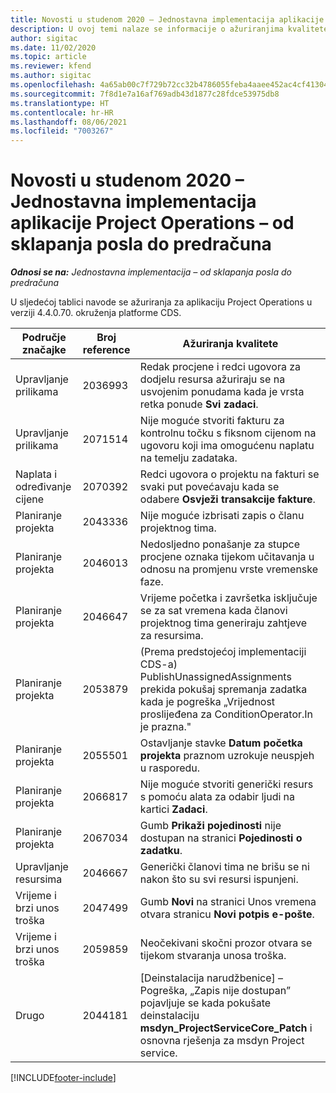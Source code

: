 ```yaml
---
title: Novosti u studenom 2020 – Jednostavna implementacija aplikacije Project Operations – od sklapanja posla do predračuna
description: U ovoj temi nalaze se informacije o ažuriranjima kvalitete dostupnim u izdanju osnovne implementacije aplikacije Project Operations za studeni 2020. – od sklapanja posla do predračuna.
author: sigitac
ms.date: 11/02/2020
ms.topic: article
ms.reviewer: kfend
ms.author: sigitac
ms.openlocfilehash: 4a65ab00c7f729b72cc32b4786055feba4aaee452ac4cf413047f81651c92290
ms.sourcegitcommit: 7f8d1e7a16af769adb43d1877c28fdce53975db8
ms.translationtype: HT
ms.contentlocale: hr-HR
ms.lasthandoff: 08/06/2021
ms.locfileid: "7003267"
---
```

# <a name="whats-new-november-2020---project-operations-lite-deployment---deal-to-proforma-invoicing"></a>Novosti u studenom 2020 – Jednostavna implementacija aplikacije Project Operations – od sklapanja posla do predračuna

_**Odnosi se na:** Jednostavna implementacija – od sklapanja posla do predračuna_

U sljedećoj tablici navode se ažuriranja za aplikaciju Project Operations u verziji 4.4.0.70. okruženja platforme CDS.

| Područje značajke                 | Broj reference | Ažuriranja kvalitete                                                                                                                                                                    |
|------------------------------|------------------|-----------------------------------------------------------------------------------------------------------------------------------------------------------------------------------|
|   Upravljanje prilikama       | 2036993          | Redak procjene i redci ugovora za dodjelu resursa ažuriraju se na usvojenim ponudama kada je vrsta retka ponude **Svi zadaci**.                                                 |
|   Upravljanje prilikama       | 2071514          | Nije moguće stvoriti fakturu za kontrolnu točku s fiksnom cijenom na ugovoru koji ima omogućenu naplatu na temelju zadataka.                                                                          |
| Naplata i određivanje cijene          | 2070392          | Redci ugovora o projektu na fakturi se svaki put povećavaju kada se odabere **Osvježi transakcije fakture**.                                                                       |
| Planiranje projekta             | 2043336          | Nije moguće izbrisati zapis o članu projektnog tima.                                                                                                                                    |
| Planiranje projekta             | 2046013          | Nedosljedno ponašanje za stupce procjene oznaka tijekom učitavanja u odnosu na promjenu vrste vremenske faze.                                                                                   |
| Planiranje projekta             | 2046647          | Vrijeme početka i završetka isključuje se za sat vremena kada članovi projektnog tima generiraju zahtjeve za resursima.                                                                      |
| Planiranje projekta             | 2053879          | (Prema predstojećoj implementaciji CDS-a) PublishUnassignedAssignments prekida pokušaj spremanja zadatka kada je pogreška „Vrijednost proslijeđena za ConditionOperator.In je prazna." |
| Planiranje projekta             | 2055501          | Ostavljanje stavke **Datum početka projekta** praznom uzrokuje neuspjeh u rasporedu.                                                                                                      |
| Planiranje projekta             | 2066817          | Nije moguće stvoriti generički resurs s pomoću alata za odabir ljudi na kartici **Zadaci**.                                                                                               |
| Planiranje projekta             | 2067034          | Gumb **Prikaži pojedinosti** nije dostupan na stranici **Pojedinosti o zadatku**.                                                                                                         |
| Upravljanje resursima          | 2046667          | Generički članovi tima ne brišu se ni nakon što su svi resursi ispunjeni.                                                                                                     |
| Vrijeme i brzi unos troška | 2047499          | Gumb **Novi** na stranici Unos vremena otvara stranicu **Novi potpis e-pošte**.                                                                                               |
| Vrijeme i brzi unos troška | 2059859          | Neočekivani skočni prozor otvara se tijekom stvaranja unosa troška.                                                                                                                         |
| Drugo                        | 2044181          | [Deinstalacija narudžbenice] – Pogreška, „Zapis nije dostupan” pojavljuje se kada pokušate deinstalaciju **msdyn_ProjectServiceCore_Patch** i osnovna rješenja za msdyn Project service.        |


[!INCLUDE[footer-include](../../includes/footer-banner.md)]